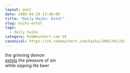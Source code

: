 ```yaml
---
layout: post
date: 2005-04-29 13:48:00
title: "Daily Haiku: Extol"
slug: haiku-extol
tags:
  - daily haiku
category: RobWeychert.com V4
canonical: https://v4.robweychert.com/haiku/2005/04/29/
---
```


the grinning demon  
[extols](http://dictionary.reference.com/wordoftheday/archive/2005/04/29.html) the pleasure of sin  
while sipping lite beer